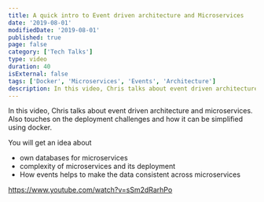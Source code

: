 ```yaml
---
title: A quick intro to Event driven architecture and Microservices
date: '2019-08-01'
modifiedDate: '2019-08-01'
published: true
page: false
category: ['Tech Talks']
type: video
duration: 40
isExternal: false
tags: ['Docker', 'Microservices', 'Events', 'Architecture']
description: In this video, Chris talks about event driven architecture and microservices. Also touches on the deployment challenges and how it can be simplified using docker
---
```


In this video, Chris talks about event driven architecture and microservices. Also touches on the deployment challenges and how it can be simplified using docker.

You will get an idea about

- own databases for microservices
- complexity of microservices and its deployment
- How events helps to make the data consistent across microservices

https://www.youtube.com/watch?v=sSm2dRarhPo
